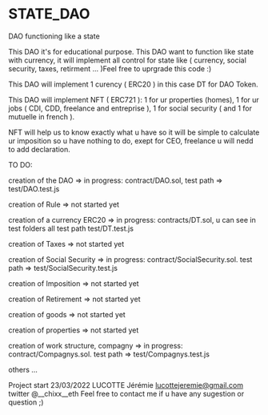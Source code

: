 # STATE_DAO
DAO functioning like a state

This DAO it's for educational purpose. This DAO want to function like state with currency, it will implement all control for state like ( currency, social security, taxes, retirment ... )Feel free to uprgrade this code :)

This DAO will implement 1 curency ( ERC20 ) in this case DT for DAO Token.

This DAO will implement NFT ( ERC721 ): 1 for ur properties (homes), 1 for ur jobs ( CDI, CDD, freelance and entreprise ), 1 for social security ( and 1 for mutuelle in french ).

NFT will help us to know exactly what u have so it will be simple to calculate ur imposition so u have nothing to do, exept for CEO, freelance u will nedd to add declaration.


TO DO:

  creation of the DAO => in progress: contract/DAO.sol, test path => test/DAO.test.js

  creation of Rule => not started yet

  creation of a currency ERC20 => in progress: contracts/DT.sol, u can see in test folders all test path test/DT.test.js

  creation of Taxes => not started yet

  creation of Social Security => in progress: contract/SocialSecurity.sol. test path => test/SocialSecurity.test.js

  creation of Imposition => not started yet

  creation of Retirement => not started yet

  creation of goods => not started yet

  creation of properties => not started yet

  creation of work structure, compagny => in progress: contract/Compagnys.sol. test path => test/Compagnys.test.js

  others ...


Project start 23/03/2022
LUCOTTE Jérémie
lucottejeremie@gmail.com
twitter @__chixx__eth
Feel free to contact me if u have any sugestion or question ;)